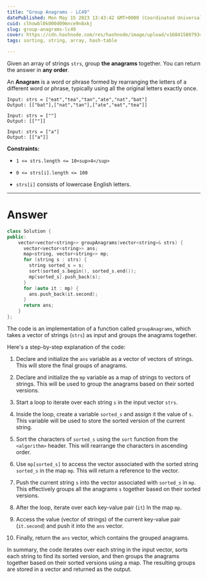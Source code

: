 ```yaml
---
title: "Group Anagrams - LC49"
datePublished: Mon May 15 2023 13:43:42 GMT+0000 (Coordinated Universal Time)
cuid: clhowbl0k000d09mnce9n8xkj
slug: group-anagrams-lc49
cover: https://cdn.hashnode.com/res/hashnode/image/upload/v1684158079342/1026f47f-3050-4d27-a7a9-adfc678eb22a.jpeg
tags: sorting, string, array, hash-table

---
```


Given an array of strings `strs`, group **the anagrams** together. You can return the answer in **any order**.

An **Anagram** is a word or phrase formed by rearranging the letters of a different word or phrase, typically using all the original letters exactly once.

```plaintext
Input: strs = ["eat","tea","tan","ate","nat","bat"]
Output: [["bat"],["nat","tan"],["ate","eat","tea"]]
```

```plaintext
Input: strs = [""]
Output: [[""]]
```

```plaintext
Input: strs = ["a"]
Output: [["a"]]
```

**Constraints:**

* `1 <= strs.length <= 10<sup>4</sup>`
    
* `0 <= strs[i].length <= 100`
    
* `strs[i]` consists of lowercase English letters.
    

---

# Answer

```cpp
class Solution {
public:
    vector<vector<string>> groupAnagrams(vector<string>& strs) {
      vector<vector<string>> ans;
      map<string, vector<string>> mp;
      for (string s : strs) {
        string sorted_s = s;
        sort(sorted_s.begin(), sorted_s.end());
        mp[sorted_s].push_back(s);
      }
      for (auto it : mp) {
        ans.push_back(it.second);
      }
      return ans;
    }
};
```

The code is an implementation of a function called `groupAnagrams`, which takes a vector of strings (`strs`) as input and groups the anagrams together.

Here's a step-by-step explanation of the code:

1. Declare and initialize the `ans` variable as a vector of vectors of strings. This will store the final groups of anagrams.
    
2. Declare and initialize the `mp` variable as a map of strings to vectors of strings. This will be used to group the anagrams based on their sorted versions.
    
3. Start a loop to iterate over each string `s` in the input vector `strs`.
    
4. Inside the loop, create a variable `sorted_s` and assign it the value of `s`. This variable will be used to store the sorted version of the current string.
    
5. Sort the characters of `sorted_s` using the `sort` function from the `<algorithm>` header. This will rearrange the characters in ascending order.
    
6. Use `mp[sorted_s]` to access the vector associated with the sorted string `sorted_s` in the map `mp`. This will return a reference to the vector.
    
7. Push the current string `s` into the vector associated with `sorted_s` in `mp`. This effectively groups all the anagrams `s` together based on their sorted versions.
    
8. After the loop, iterate over each key-value pair (`it`) In the map `mp`.
    
9. Access the value (vector of strings) of the current key-value pair (`it.second`) and push it into the `ans` vector.
    
10. Finally, return the `ans` vector, which contains the grouped anagrams.
    

In summary, the code iterates over each string in the input vector, sorts each string to find its sorted version, and then groups the anagrams together based on their sorted versions using a map. The resulting groups are stored in a vector and returned as the output.